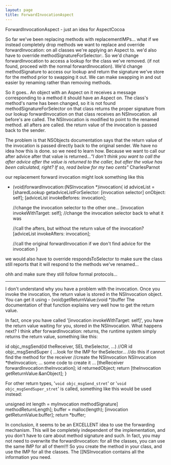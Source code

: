 ```yaml
---
layout: page
title: ForwardInvocationAspect
---
```


ForwardInvocationAspect - just an idea for AspectCocoa

So far we've been replacing methods with replacementIMPs... what if we instead completely drop methods we want to replace and override forwardInvocation: on all classes we're applying an Aspect to. we'd also have to override methodSignatureForSelector:.  So we'd change forwardInvocation to access a lookup for the class we've removed. (if not found, proceed with the normal forwardInvocation).  We'd change methodSignature to access our lookup and return the signature we've store for the method prior to swapping it out.  We can make swapping in and out easier by renaming rather than removing methods.

So it goes..
An object with an Aspect on it receives a message corresponding to a method it should have an Aspect on.
The class's method's name has been changed, so it is not found
methodSignatureForSelector on that class returns the proper signature from our lookup
forwardInvocation on that class receives an NSInvocation.
all before's are called.
The NSInvocation is modified to point to the renamed method.
all afters are called.
the return value of the invocation is passed back to the sender.


The problem is that NSObjects documentation says that the return value of the invocation is passed directly back to the original sender.  We have no idea how this is done. so we need to learn how.  Because we want to call our after advice after that value is returned...*"I don't think you want to call the after advice after the value is returned to the caller, but after the value has been calculated, right? If so, read below for my two cents"* CharlesParnot

our replacement forward invocation might look something like this

    

- (void)forwardInvocation:(NSInvocation *)invocation{
    id adviceList = [sharedLookup getadviceListForSelector: [invocation selector] onObject: self];
    [adviceList invokeBefores: invocation];

    //change the invocation selector to the other one...
    [invocation invokeWithTarget: self];
    //change the invocation selector back to what it was

    //call the afters, but without the return value of the invocation?
    [adviceList invokeAfters: invocation];

    //call the original forwardInvocation if we don't find advice for the invocation
}



we would also have to override respondsToSelector to make sure the class still reports that it will respond to the methods we've renamed...

ohh and make sure they still follow formal protocols...


----
I don't understand why you have a problem with the invocation. Once you invoke the invocation, the return value is stored in the NSInvocation object. You can get it using
    - (void)getReturnValue:(void *)buffer
The documentation of that function explains very well how to get the return value.

In fact, once you have called '[invocation invokeWithTarget: self]', you have the return value waiting for you, stored in the NSInvocation. What happens next? I think after forwardInvocation: returns, the runtime system simply returns the return value, something like this:
    
id objc_msgSend(id theReceiver, SEL theSelector, ...)
//OR id objc_msgSendSuper
{
    ...look for the IMP for theSelector... 
    //do this if cannot find the method for the receiver
    //create the NSInvocation
    NSInvocation *theInvocation;
    ... some code to create it ...
    [theReceiver forwardInvocation:theInvocation];
    id returnedObject;
    return [theInvocation getReturnValue:&anObject];
}


For other return types, '<code>void objc_msgSend_stret</code>' or '<code>void objc_msgSendSuper_stret</code>' is called, something like this would be used instead:
    
unsigned int length = myInvocation methodSignature] methodReturnLength];
buffer = malloc(length);
[invocation getReturnValue:buffer];
return *buffer;


In conclusion, it seems to be an EXCELLENT idea to use the forwarding mechanism. This will be completely independent of the implementation, and you don't have to care about method signature and such. In fact, you may not need to overwrite the forwardInvocation: for all the classes, you can use the same IMP for all of them!!! So you create the method in your class, and use the IMP for all the classes. The [[NSInvocation contains all the information you need.

